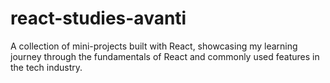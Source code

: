 # react-studies-avanti
 A collection of mini-projects built with React, showcasing my learning journey through the fundamentals of React and commonly used features in the tech industry.
